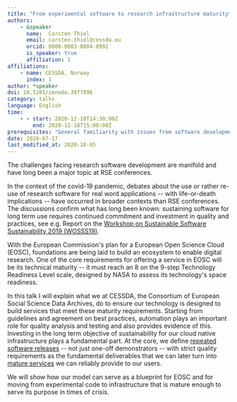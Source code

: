```yaml
---
title: "From experimental software to research infrastructure maturity"
authors:
    - &speaker
      name:  Carsten Thiel
      email: carsten.thiel@cessda.eu
      orcid: 0000-0003-0804-8992
      is_speaker: true
      affiliation: 1
affiliations:
    - name: CESSDA, Norway
      index: 1
author: *speaker
doi: 10.5281/zenodo.3977896
category: talks
language: English
time:
    - - start: 2020-12-10T14:30:00Z
        end: 2020-12-10T15:00:00Z
prerequisites: "General familiarity with issues from software development including concepts such as testing and automation as well as project management with limitations in academia are advantageous."
date: 2020-07-17
last_modified_at: 2020-10-05
---
```

The challenges facing research software development are manifold and have long been a major topic at RSE conferences.

In the context of the covid-19 pandemic, debates about the use or rather re-use of research software for real word applications -- with life-or-death implications -- have occurred in broader contexts than RSE conferences. The discussions confirm what has long been known: sustaining software for long term use requires continued commitment and investment in quality and practices, see e.g. Report on the [Workshop on Sustainable Software Sustainability 2019 (WOSSS19)](https://doi.org/10.5281/zenodo.3922155).

With the European Commission's plan for a European Open Science Cloud (EOSC), foundations are being laid to build an ecosystem to enable digital research. One of the core requirements for offering a service in EOSC will be its technical maturity -- it must reach an 8 on the 9-step Technology Readiness Level scale, designed by NASA to assess its technology's space readiness.

In this talk I will explain what we at CESSDA, the Consortium of European Social Science Data Archives, do to ensure our technology is designed to build services that meet these maturity requirements. Starting from guidelines and agreement on best practices, automation plays an important role for quality analysis and testing and also provides evidence of this. Investing in the long term objective of sustainability for our cloud native infrastructure plays a fundamental part. At the core, we define [repeated software releases](https://docs.tech.cessda.eu/software/releases.html) -- not just one-off demonstrators -- with strict quality requirements as the fundamental deliverables that we can later turn into [mature services](https://docs.tech.cessda.eu/services/requirements.html) we can reliably provide to our users.

We will show how our model can serve as a blueprint for EOSC and for moving from experimental code to infrastructure that is mature enough to serve its purpose in times of crisis.
